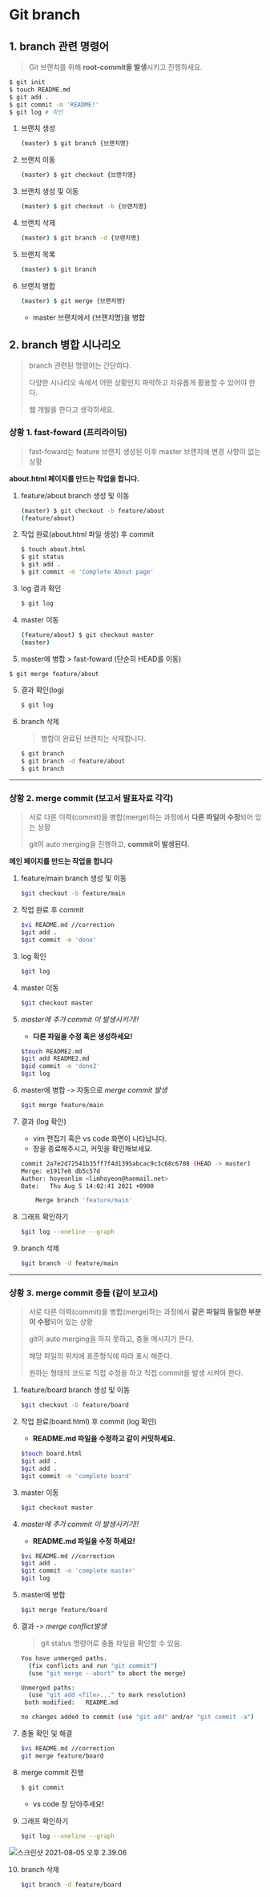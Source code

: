 # Git branch

## 1. branch 관련 명령어

> Git 브랜치를 위해 **root-commit을 발생**시키고 진행하세요.

```bash
$ git init
$ touch README.md
$ git add .
$ git commit -m 'README!'
$ git log # 확인
```

1. 브랜치 생성

    ```bash
    (master) $ git branch {브랜치명}
    ```

2. 브랜치 이동

    ```bash
    (master) $ git checkout {브랜치명}
    ```

3. 브랜치 생성 및 이동

    ```bash
    (master) $ git checkout -b {브랜치명}
    ```

4. 브랜치 삭제

    ```bash
    (master) $ git branch -d {브랜치명}
    ```

5. 브랜치 목록

    ```bash
    (master) $ git branch
    ```

6. 브랜치 병합

    ```bash
    (master) $ git merge {브랜치명}
    ```

	* master 브랜치에서 {브랜치명}을 병합

## 2. branch 병합 시나리오

> branch 관련된 명령어는 간단하다.
>
> 다양한 시나리오 속에서 어떤 상황인지 파악하고 자유롭게 활용할 수 있어야 한다.
>
> 웹 개발을 한다고 생각하세요.

### 상황 1. fast-foward (프리라이딩)

> fast-foward는 feature 브랜치 생성된 이후 master 브랜치에 변경 사항이 없는 상황

**about.html 페이지를 만드는 작업을 합니다.**

1. feature/about branch 생성 및 이동

   ```bash
   (master) $ git checkout -b feature/about
   (feature/about)
   ```

2. 작업 완료(about.html 파일 생성) 후 commit

   ```bash
   $ touch about.html
   $ git status
   $ git add .
   $ git commit -m 'Complete About page'
   ```

3. log 결과 확인

   ```bash
   $ git log
   ```


3. master 이동

   ```bash
   (feature/about) $ git checkout master
   (master)
   ```


4. master에 병합 > fast-foward (단순히 HEAD를 이동)

  ```bash
  $ git merge feature/about
  ```

5. 결과 확인(log) 

   ```bash
   $ git log
   ```

6. branch 삭제

   > 병합이 완료된 브랜치는 삭제합니다.
   
   ```bash
   $ git branch
   $ git branch -d feature/about
   $ git branch
   ```

---

### 상황 2. merge commit (보고서 발표자료 각각)

> 서로 다른 이력(commit)을 병합(merge)하는 과정에서 **다른 파일이 수정**되어 있는 상황
>
> git이 auto merging을 진행하고, **commit이 발생된다.**

**메인 페이지를 만드는 작업을 합니다**

1. feature/main branch 생성 및 이동

   ```bash
   $git checkout -b feature/main
   ```

2. 작업 완료 후 commit

   ```bash
   $vi README.md //correction
   $git add .
   $git commit -m 'done'
   ```

3. log 확인

   ```bash
   $git log
   ```

4. master 이동

   ```bash
   $git checkout master
   ```

5. *master에 추가 commit 이 발생시키기!!*

   * **다른 파일을 수정 혹은 생성하세요!**

   ```bash
   $touch README2.md
   $git add README2.md
   $gid commit -m 'done2'
   $git log
   ```

6. master에 병합 -> 자동으로 *merge commit 발생*

   ```bash
   $git merge feature/main
   ```

7. 결과 (log 확인)

   * vim 편집기 혹은 vs code 화면이 나타납니다.
   * 창을 종료해주시고, 커밋을 확인해보세요.

   ```bash
   commit 2a7e2d72541b35ff7f4d1395abcac9c3c68c6708 (HEAD -> master)
   Merge: e1917e8 db5c57d
   Author: hoyeonlim <limhoyeon@hanmail.net>
   Date:   Thu Aug 5 14:02:41 2021 +0900
   
       Merge branch 'feature/main'
   ```

8. 그래프 확인하기

   ```bash
   $git log --oneline --graph
   ```

9. branch 삭제

   ```bash
   $git branch -d feature/main
   ```

---

### 상황 3. merge commit 충돌 (같이 보고서)

> 서로 다른 이력(commit)을 병합(merge)하는 과정에서 **같은 파일의 동일한 부분이 수정**되어 있는 상황
>
> git이 auto merging을 하지 못하고, 충돌 메시지가 뜬다.
>
> 해당 파일의 위치에 표준형식에 따라 표시 해준다.
>
> 원하는 형태의 코드로 직접 수정을 하고 직접 commit을 발생 시켜야 한다.

1. feature/board branch 생성 및 이동

   ```bash
   $git checkout -b feature/board
   ```

   

2. 작업 완료(board.html) 후 commit (log 확인)

   * **README.md 파일을 수정하고 같이 커밋하세요.**

   ```bash
   $touch board.html
   $git add .
   $git add .
   $git commit -m 'complete board'
   ```
   
   


3. master 이동

   ```bash
   $git checkout master
   ```
   
   


4. *master에 추가 commit 이 발생시키기!!*

   * **README.md 파일을 수정 하세요!**
   
   ```bash
   $vi README.md //correction
   $git add .
   $git commit -m 'complete master'
   $git log
   ```
   
   
   
5. master에 병합

   ```bash
   $git merge feature/board
   ```
   
   


6. 결과 -> *merge conflict발생*

   > git status 명령어로 충돌 파일을 확인할 수 있음.
   
   ```bash
   You have unmerged paths.
     (fix conflicts and run "git commit")
     (use "git merge --abort" to abort the merge)
   
   Unmerged paths:
     (use "git add <file>..." to mark resolution)
   	both modified:   README.md
   
   no changes added to commit (use "git add" and/or "git commit -a")
   ```
   
   


7. 충돌 확인 및 해결

   ```bash
   $vi README.md //correction
   git merge feature/board
   ```
   
   


8. merge commit 진행

   ```bash
   $ git commit
   ```

   * vs code 창 닫아주세요!

9. 그래프 확인하기

    ```bash
    $git log --oneline --graph
    ```

![스크린샷 2021-08-05 오후 2.39.06](../Library/Application%20Support/typora-user-images/%E1%84%89%E1%85%B3%E1%84%8F%E1%85%B3%E1%84%85%E1%85%B5%E1%86%AB%E1%84%89%E1%85%A3%E1%86%BA%202021-08-05%20%E1%84%8B%E1%85%A9%E1%84%92%E1%85%AE%202.39.06.png)   


10. branch 삭제

    ```bash
    $git branch -d feature/board
    ```
    
    